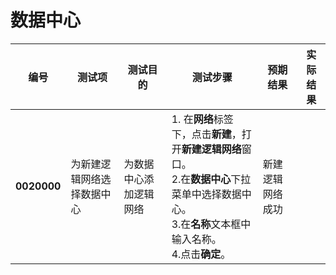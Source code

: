 # 数据中心
| 编号 | 测试项 | 测试目的 | 测试步骤 | 预期结果 | 实际结果 |
|--------- | ---------- | ------------ | ------------ | ------------ | ------------ |
|**0020000**|为新建逻辑网络选择数据中心|为数据中心添加逻辑网络|1. 在**网络**标签下，点击**新建**，打开**新建逻辑网络**窗口。<br/>2.在**数据中心**下拉菜单中选择数据中心。<br/>3.在**名称**文本框中输入名称。<br/>4.点击**确定**。|新建逻辑网络成功||


